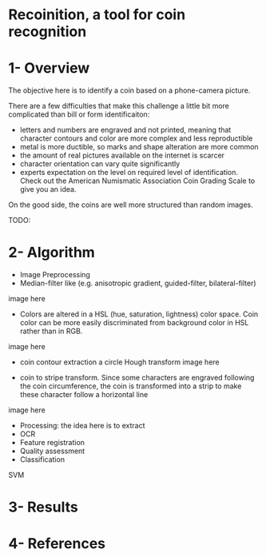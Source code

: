 # Recoinition, a tool for coin recognition

# 1- Overview
The objective here is to identify a coin based on a phone-camera picture.

There are a few difficulties that make this challenge a little bit more complicated than bill or form identificaiton:
* letters and numbers are engraved and not printed, meaning that character contours and color are more complex and less reproductible
* metal is more ductible, so marks and shape alteration are more common
* the amount of real pictures available on the internet is scarcer
* character orientation can vary quite significantly
* experts expectation on the level on required level of identification. Check out the American Numismatic Association Coin Grading Scale to give you an idea.

On the good side, the coins are well more structured than random images.

TODO:


# 2- Algorithm
* Image Preprocessing
 * Median-filter like (e.g. anisotropic gradient, guided-filter, bilateral-filter)
  
image here
  
 * Colors are altered in a HSL (hue, saturation, lightness) color space. Coin color can be more easily discriminated from background color in HSL rather than in RGB.
 
image here
 
 * coin contour extraction a circle Hough transform
image here
 
 * coin to stripe transform. Since some characters are engraved following the coin circumference, the coin is transformed into a strip to make these character follow a horizontal line
  
image here
  
* Processing: the idea here is to extract 
 * OCR
 * Feature registration
 * Quality assessment
* Classification

SVM


# 3- Results




# 4- References



